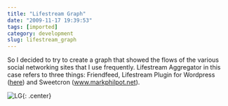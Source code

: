 ```yaml
---
title: "Lifestream Graph"
date: "2009-11-17 19:39:53"
tags: [imported]
category: development
slug: lifestream_graph
---
```


So I decided to try to create a graph that showed the flows of the various social networking sites that I use frequently. Lifestream Aggregator in this case refers to three things: Friendfeed, Lifestream Plugin for Wordpress (<a href="http://blog.mcstudios.net/lifestream">here</a>) and Sweetcron (<a href="http://www.markphilpot.net">www.markphilpot.net</a>).

![LG]({filename}/images/2009/sn1.png){: .center}
